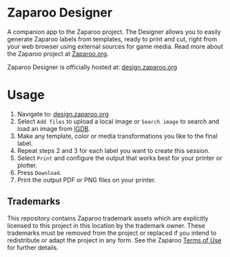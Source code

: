 # Zaparoo Designer

A companion app to the Zaparoo project. The Designer allows you to easily generate Zaparoo labels from templates, ready to print and cut, right from your web browser using external sources for game media. Read more about the Zaparoo project at [Zaparoo.org](https://zaparoo.org/).

Zaparoo Designer is officially hosted at: [design.zaparoo.org](https://design.zaparoo.org/)

# Usage

1. Navigate to: [design.zaparoo.org](https://design.zaparoo.org/)
2. Select `Add files` to upload a local image or `Search image` to search and load an image from [IGDB](https://www.igdb.com/).
3. Make any template, color or media transformations you like to the final label.
4. Repeat steps 2 and 3 for each label you want to create this session.
5. Select `Print` and configure the output that works best for your printer or plotter.
6. Press `Download`.
7. Print the output PDF or PNG files on your printer.

## Trademarks

This repository contains Zaparoo trademark assets which are explicitly licensed to this project in this location by the trademark owner. These trademarks must be removed from the project or replaced if you intend to redistribute or adapt the project in any form. See the Zaparoo [Terms of Use](https://zaparoo.org/terms/) for further details.
